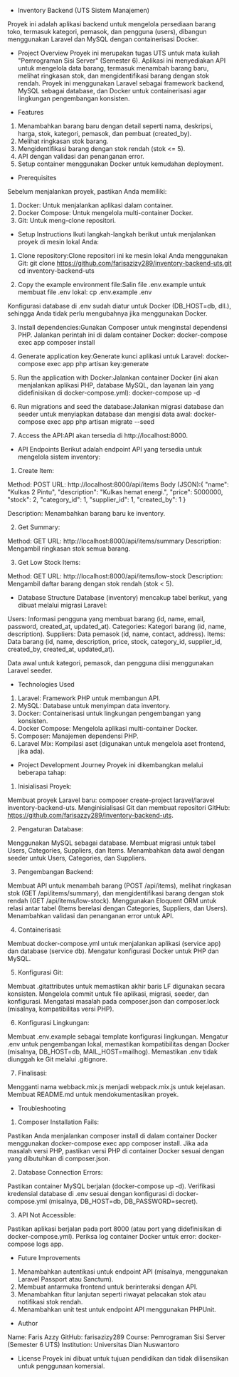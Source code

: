 -   Inventory Backend (UTS Sistem Manajemen)

Proyek ini adalah aplikasi backend untuk mengelola persediaan barang toko, termasuk kategori, pemasok, dan pengguna (users), dibangun menggunakan Laravel dan MySQL dengan containerisasi Docker.

-   Project Overview
    Proyek ini merupakan tugas UTS untuk mata kuliah "Pemrograman Sisi Server" (Semester 6). Aplikasi ini menyediakan API untuk mengelola data barang, termasuk menambah barang baru, melihat ringkasan stok, dan mengidentifikasi barang dengan stok rendah. Proyek ini menggunakan Laravel sebagai framework backend, MySQL sebagai database, dan Docker untuk containerisasi agar lingkungan pengembangan konsisten.

-   Features

1. Menambahkan barang baru dengan detail seperti nama, deskripsi, harga, stok, kategori, pemasok, dan pembuat (created_by).
2. Melihat ringkasan stok barang.
3. Mengidentifikasi barang dengan stok rendah (stok <= 5).
4. API dengan validasi dan penanganan error.
5. Setup container menggunakan Docker untuk kemudahan deployment.

-   Prerequisites

Sebelum menjalankan proyek, pastikan Anda memiliki:

1. Docker: Untuk menjalankan aplikasi dalam container.
2. Docker Compose: Untuk mengelola multi-container Docker.
3. Git: Untuk meng-clone repositori.

-   Setup Instructions
    Ikuti langkah-langkah berikut untuk menjalankan proyek di mesin lokal Anda:

1. Clone repository:Clone repositori ini ke mesin lokal Anda menggunakan Git:
   git clone https://github.com/farisazizy289/inventory-backend-uts.git
   cd inventory-backend-uts

2. Copy the example environment file:Salin file .env.example untuk membuat file .env lokal:
   cp .env.example .env

Konfigurasi database di .env sudah diatur untuk Docker (DB_HOST=db, dll.), sehingga Anda tidak perlu mengubahnya jika menggunakan Docker.

3. Install dependencies:Gunakan Composer untuk menginstal dependensi PHP. Jalankan perintah ini di dalam container Docker:
   docker-compose exec app composer install

4. Generate application key:Generate kunci aplikasi untuk Laravel:
   docker-compose exec app php artisan key:generate

5. Run the application with Docker:Jalankan container Docker (ini akan menjalankan aplikasi PHP, database MySQL, dan layanan lain yang didefinisikan di docker-compose.yml):
   docker-compose up -d

6. Run migrations and seed the database:Jalankan migrasi database dan seeder untuk menyiapkan database dan mengisi data awal:
   docker-compose exec app php artisan migrate --seed

7. Access the API:API akan tersedia di http://localhost:8000.

-   API Endpoints
    Berikut adalah endpoint API yang tersedia untuk mengelola sistem inventory:

1. Create Item:

Method: POST
URL: http://localhost:8000/api/items
Body (JSON):{
"name": "Kulkas 2 Pintu",
"description": "Kulkas hemat energi.",
"price": 5000000,
"stock": 2,
"category_id": 1,
"supplier_id": 1,
"created_by": 1
}

Description: Menambahkan barang baru ke inventory.

2. Get Summary:

Method: GET
URL: http://localhost:8000/api/items/summary
Description: Mengambil ringkasan stok semua barang.

3. Get Low Stock Items:

Method: GET
URL: http://localhost:8000/api/items/low-stock
Description: Mengambil daftar barang dengan stok rendah (stok < 5).

-   Database Structure
    Database (inventory) mencakup tabel berikut, yang dibuat melalui migrasi Laravel:

Users: Informasi pengguna yang membuat barang (id, name, email, password, created_at, updated_at).
Categories: Kategori barang (id, name, description).
Suppliers: Data pemasok (id, name, contact, address).
Items: Data barang (id, name, description, price, stock, category_id, supplier_id, created_by, created_at, updated_at).

Data awal untuk kategori, pemasok, dan pengguna diisi menggunakan Laravel seeder.

-   Technologies Used

1. Laravel: Framework PHP untuk membangun API.
2. MySQL: Database untuk menyimpan data inventory.
3. Docker: Containerisasi untuk lingkungan pengembangan yang konsisten.
4. Docker Compose: Mengelola aplikasi multi-container Docker.
5. Composer: Manajemen dependensi PHP.
6. Laravel Mix: Kompilasi aset (digunakan untuk mengelola aset frontend, jika ada).

-   Project Development Journey
    Proyek ini dikembangkan melalui beberapa tahap:

1. Inisialisasi Proyek:

Membuat proyek Laravel baru: composer create-project laravel/laravel inventory-backend-uts.
Menginisialisasi Git dan membuat repositori GitHub: https://github.com/farisazzy289/inventory-backend-uts.

2. Pengaturan Database:

Menggunakan MySQL sebagai database.
Membuat migrasi untuk tabel Users, Categories, Suppliers, dan Items.
Menambahkan data awal dengan seeder untuk Users, Categories, dan Suppliers.

3. Pengembangan Backend:

Membuat API untuk menambah barang (POST /api/items), melihat ringkasan stok (GET /api/items/summary), dan mengidentifikasi barang dengan stok rendah (GET /api/items/low-stock).
Menggunakan Eloquent ORM untuk relasi antar tabel (Items berelasi dengan Categories, Suppliers, dan Users).
Menambahkan validasi dan penanganan error untuk API.

4. Containerisasi:

Membuat docker-compose.yml untuk menjalankan aplikasi (service app) dan database (service db).
Mengatur konfigurasi Docker untuk PHP dan MySQL.

5. Konfigurasi Git:

Membuat .gitattributes untuk memastikan akhir baris LF digunakan secara konsisten.
Mengelola commit untuk file aplikasi, migrasi, seeder, dan konfigurasi.
Mengatasi masalah pada composer.json dan composer.lock (misalnya, kompatibilitas versi PHP).

6. Konfigurasi Lingkungan:

Membuat .env.example sebagai template konfigurasi lingkungan.
Mengatur .env untuk pengembangan lokal, memastikan kompatibilitas dengan Docker (misalnya, DB_HOST=db, MAIL_HOST=mailhog).
Memastikan .env tidak diunggah ke Git melalui .gitignore.

7. Finalisasi:

Mengganti nama webback.mix.js menjadi webpack.mix.js untuk kejelasan.
Membuat README.md untuk mendokumentasikan proyek.

-   Troubleshooting

1. Composer Installation Fails:

Pastikan Anda menjalankan composer install di dalam container Docker menggunakan docker-compose exec app composer install.
Jika ada masalah versi PHP, pastikan versi PHP di container Docker sesuai dengan yang dibutuhkan di composer.json.

2. Database Connection Errors:

Pastikan container MySQL berjalan (docker-compose up -d).
Verifikasi kredensial database di .env sesuai dengan konfigurasi di docker-compose.yml (misalnya, DB_HOST=db, DB_PASSWORD=secret).

3. API Not Accessible:

Pastikan aplikasi berjalan pada port 8000 (atau port yang didefinisikan di docker-compose.yml).
Periksa log container Docker untuk error: docker-compose logs app.

-   Future Improvements

1. Menambahkan autentikasi untuk endpoint API (misalnya, menggunakan Laravel Passport atau Sanctum).
2. Membuat antarmuka frontend untuk berinteraksi dengan API.
3. Menambahkan fitur lanjutan seperti riwayat pelacakan stok atau notifikasi stok rendah.
4. Menambahkan unit test untuk endpoint API menggunakan PHPUnit.

-   Author

Name: Faris Azzy
GitHub: farisazizy289
Course: Pemrograman Sisi Server (Semester 6 UTS)
Institution: Universitas Dian Nuswantoro

-   License
    Proyek ini dibuat untuk tujuan pendidikan dan tidak dilisensikan untuk penggunaan komersial.
